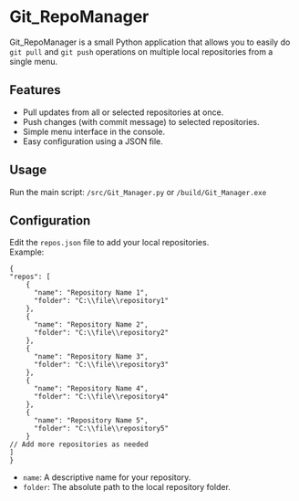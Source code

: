 # Git_RepoManager

Git_RepoManager is a small Python application that allows you to easily do `git pull` and `git push` operations on multiple local repositories from a single menu.

## Features

- Pull updates from all or selected repositories at once.
- Push changes (with commit message) to selected repositories.
- Simple menu interface in the console.
- Easy configuration using a JSON file.

## Usage

Run the main script: `/src/Git_Manager.py` or `/build/Git_Manager.exe`

## Configuration

Edit the `repos.json` file to add your local repositories.  
Example:

```
{
"repos": [
    {
      "name": "Repository Name 1",
      "folder": "C:\\file\\repository1"
    },
    {
      "name": "Repository Name 2",
      "folder": "C:\\file\\repository2"
    },
    {
      "name": "Repository Name 3",
      "folder": "C:\\file\\repository3"
    },
    {
      "name": "Repository Name 4",
      "folder": "C:\\file\\repository4"
    },
    {
      "name": "Repository Name 5",
      "folder": "C:\\file\\repository5"
    }
// Add more repositories as needed
]
}
```

- `name`: A descriptive name for your repository.
- `folder`: The absolute path to the local repository folder.


